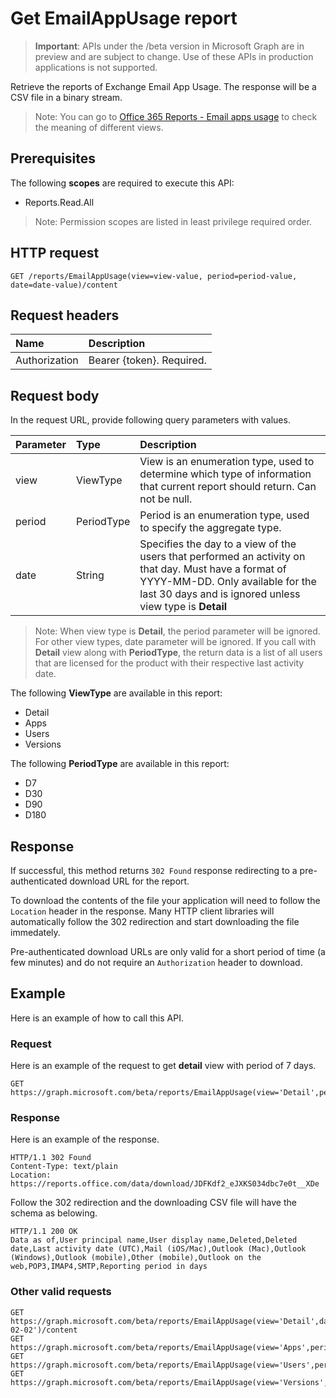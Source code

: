 # Get EmailAppUsage report

> **Important**: APIs under the /beta version in Microsoft Graph are in preview and are subject to change. Use of these APIs in production applications is not supported.

Retrieve the reports of Exchange Email App Usage. The response will be a CSV file in a binary stream.

> Note: You can go to [Office 365 Reports - Email apps usage](https://support.office.com/client/Email-apps-usage-c2ce12a2-934f-4dd4-ba65-49b02be4703d) to check the meaning of different views.

## Prerequisites

The following **scopes** are required to execute this API:

- Reports.Read.All

> Note: Permission scopes are listed in least privilege required order.

## HTTP request

<!-- { "blockType": "ignored" } -->

```http
GET /reports/EmailAppUsage(view=view-value, period=period-value, date=date-value)/content
```

## Request headers

| Name       | Description|
|:---------------|:----------|
| Authorization  | Bearer {token}. Required. |

## Request body

In the request URL, provide following query parameters with values.

| Parameter   | Type|Description|
|:---------------|:--------|:----------|
|view|ViewType|View is an enumeration type, used to determine which type of information that current report should return. Can not be null.|
|period|PeriodType|Period is an enumeration type, used to specify the aggregate type.|
|date|String|Specifies the day to a view of the users that performed an activity on that day. Must have a format of YYYY-MM-DD. Only available for the last 30 days and is ignored unless view type is **Detail**|

> Note: When view type is **Detail**, the period parameter will be ignored. For other view types, date parameter will be ignored.
> If you call with **Detail** view along with **PeriodType**, the return data is a list of all users that are licensed for the product with their respective last activity date.

The following **ViewType** are available in this report:

- Detail
- Apps
- Users
- Versions

The following **PeriodType** are available in this report:

- D7
- D30
- D90
- D180

## Response

If successful, this method returns `302 Found` response redirecting to a pre-authenticated download URL for the report.

To download the contents of the file your application will need to follow the `Location` header in the response.
Many HTTP client libraries will automatically follow the 302 redirection and start downloading the file immedately.

Pre-authenticated download URLs are only valid for a short period of time (a few minutes) and do not require an `Authorization` header to download.

## Example

Here is an example of how to call this API.

### Request

Here is an example of the request to get **detail** view with period of 7 days.
<!-- {
  "blockType": "request",
  "name": "reportroot_emailappusage"
}-->

```http
GET https://graph.microsoft.com/beta/reports/EmailAppUsage(view='Detail',period='D7')/content
```

### Response

Here is an example of the response.
<!-- {
  "blockType": "response",
  "@odata.type": "stream"
} -->

```http
HTTP/1.1 302 Found
Content-Type: text/plain
Location: https://reports.office.com/data/download/JDFKdf2_eJXKS034dbc7e0t__XDe
```

Follow the 302 redirection and the downloading CSV file will have the schema as belowing.
<!-- {
  "blockType": "response",
  "truncated": true,
  "@odata.type": "stream"
} -->

```http
HTTP/1.1 200 OK
Data as of,User principal name,User display name,Deleted,Deleted date,Last activity date (UTC),Mail (iOS/Mac),Outlook (Mac),Outlook (Windows),Outlook (mobile),Other (mobile),Outlook on the web,POP3,IMAP4,SMTP,Reporting period in days
```

### Other valid requests

<!-- {
  "blockType": "request",
  "name": "reportroot_emailappusage"
}-->

```http
GET https://graph.microsoft.com/beta/reports/EmailAppUsage(view='Detail',date='2017-02-02')/content
GET https://graph.microsoft.com/beta/reports/EmailAppUsage(view='Apps',period='D7')/content
GET https://graph.microsoft.com/beta/reports/EmailAppUsage(view='Users',period='D7')/content
GET https://graph.microsoft.com/beta/reports/EmailAppUsage(view='Versions',period='D7')/content
```

<!-- uuid: 8fcb5dbc-d5aa-4681-8e31-b001d5168d79
2015-10-25 14:57:30 UTC -->
<!-- {
  "type": "#page.annotation",
  "description": "ReportRoot: EmailAppUsage",
  "keywords": "",
  "section": "documentation",
  "tocPath": ""
}-->
